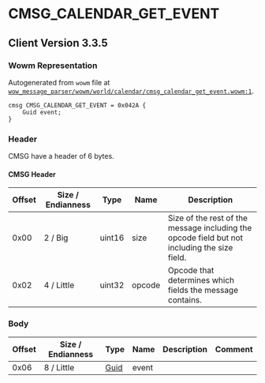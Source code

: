 # CMSG_CALENDAR_GET_EVENT

## Client Version 3.3.5

### Wowm Representation

Autogenerated from `wowm` file at [`wow_message_parser/wowm/world/calendar/cmsg_calendar_get_event.wowm:1`](https://github.com/gtker/wow_messages/tree/main/wow_message_parser/wowm/world/calendar/cmsg_calendar_get_event.wowm#L1).
```rust,ignore
cmsg CMSG_CALENDAR_GET_EVENT = 0x042A {
    Guid event;
}
```
### Header

CMSG have a header of 6 bytes.

#### CMSG Header

| Offset | Size / Endianness | Type   | Name   | Description |
| ------ | ----------------- | ------ | ------ | ----------- |
| 0x00   | 2 / Big           | uint16 | size   | Size of the rest of the message including the opcode field but not including the size field.|
| 0x02   | 4 / Little        | uint32 | opcode | Opcode that determines which fields the message contains.|

### Body

| Offset | Size / Endianness | Type | Name | Description | Comment |
| ------ | ----------------- | ---- | ---- | ----------- | ------- |
| 0x06 | 8 / Little | [Guid](../spec/packed-guid.md) | event |  |  |

